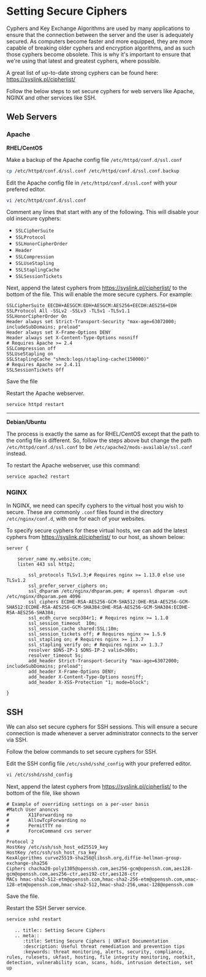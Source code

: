 # Setting Secure Ciphers

Cyphers and Key Exchange Algorithms are used by many applications to ensure that the connection between the server and the user is adequately secured. As computers become faster and more equipped, they are more capable of breaking older cyphers and encryption algorithms, and as such those cyphers become obsolete. This is why it's important to ensure that we're using that latest and greatest cyphers, where possible.

A great list of up-to-date strong cyphers can be found here: <https://syslink.pl/cipherlist/>

Follow the below steps to set secure cyphers for web servers like Apache, NGINX and other services like SSH.

## Web Servers

### Apache

**RHEL/CentOS**

Make a backup of the Apache config file `/etc/httpd/conf.d/ssl.conf`

```bash
cp /etc/httpd/conf.d/ssl.conf /etc/httpd/conf.d/ssl.conf.backup
```

Edit the Apache config file in `/etc/httpd/conf.d/ssl.conf` with your prefered editor.

```bash
vi /etc/httpd/conf.d/ssl.conf
```

Comment any lines that start with any of the following. This will disable your old insecure cyphers:

* `SSLCipherSuite`
* `SSLProtocol`
* `SSLHonorCipherOrder`
* `Header`
* `SSLCompression`
* `SSLUseStapling`
* `SSLStaplingCache`
* `SSLSessionTickets`

Next, append the latest cyphers from <https://syslink.pl/cipherlist/> to the bottom of the file. This will enable the more secure cyphers. For example:

```nginx
SSLCipherSuite EECDH+AESGCM:EDH+AESGCM:AES256+EECDH:AES256+EDH
SSLProtocol All -SSLv2 -SSLv3 -TLSv1 -TLSv1.1
SSLHonorCipherOrder On
Header always set Strict-Transport-Security "max-age=63072000; includeSubDomains; preload"
Header always set X-Frame-Options DENY
Header always set X-Content-Type-Options nosniff
# Requires Apache >= 2.4
SSLCompression off
SSLUseStapling on
SSLStaplingCache "shmcb:logs/stapling-cache(150000)"
# Requires Apache >= 2.4.11
SSLSessionTickets Off
```

Save the file

Restart the Apache webserver.

```bash
service httpd restart
```

---

**Debian/Ubuntu**

The process is exactly the same as for RHEL/CentOS except that the path to the config file is different. So, follow the steps above but change the path `/etc/httpd/conf.d/ssl.conf` to be `/etc/apache2/mods-available/ssl.conf` instead.

To restart the Apache webserver, use this command:

```bash
service apache2 restart
```

### NGINX

In NGINX, we need can specify cyphers to the virtual host you wish to secure. These are commonly `.conf` files found in the directory `/etc/nginx/conf.d`, with one for each of your websites.

To specify secure cyphers for these virtual hosts, we can add the latest cyphers from <https://syslink.pl/cipherlist/> to our host, as shown below:

```nginx
server {

    server_name my.website.com;
    listen 443 ssl http2;

        ssl_protocols TLSv1.3;# Requires nginx >= 1.13.0 else use TLSv1.2
        ssl_prefer_server_ciphers on;
        ssl_dhparam /etc/nginx/dhparam.pem; # openssl dhparam -out /etc/nginx/dhparam.pem 4096
        ssl_ciphers ECDHE-RSA-AES256-GCM-SHA512:DHE-RSA-AES256-GCM-SHA512:ECDHE-RSA-AES256-GCM-SHA384:DHE-RSA-AES256-GCM-SHA384:ECDHE-RSA-AES256-SHA384;
        ssl_ecdh_curve secp384r1; # Requires nginx >= 1.1.0
        ssl_session_timeout  10m;
        ssl_session_cache shared:SSL:10m;
        ssl_session_tickets off; # Requires nginx >= 1.5.9
        ssl_stapling on; # Requires nginx >= 1.3.7
        ssl_stapling_verify on; # Requires nginx => 1.3.7
        resolver $DNS-IP-1 $DNS-IP-2 valid=300s;
        resolver_timeout 5s;
        add_header Strict-Transport-Security "max-age=63072000; includeSubDomains; preload";
        add_header X-Frame-Options DENY;
        add_header X-Content-Type-Options nosniff;
        add_header X-XSS-Protection "1; mode=block";

}
```

## SSH

We can also set secure cyphers for SSH sessions. This will ensure a secure connection is made whenever a server administrator connects to the server via SSH.

Follow the below commands to set secure cyphers for SSH.

Edit the SSH config file `/etc/sshd/sshd_config` with your preferred editor.

```bash
vi /etc/sshd/sshd_config
```

Next, append the latest cyphers from <https://syslink.pl/cipherlist/> to the bottom of the file, like shown

```nginx
# Example of overriding settings on a per-user basis
#Match User anoncvs
#       X11Forwarding no
#       AllowTcpForwarding no
#       PermitTTY no
#       ForceCommand cvs server

Protocol 2
HostKey /etc/ssh/ssh_host_ed25519_key
HostKey /etc/ssh/ssh_host_rsa_key
KexAlgorithms curve25519-sha256@libssh.org,diffie-hellman-group-exchange-sha256
Ciphers chacha20-poly1305@openssh.com,aes256-gcm@openssh.com,aes128-gcm@openssh.com,aes256-ctr,aes192-ctr,aes128-ctr
MACs hmac-sha2-512-etm@openssh.com,hmac-sha2-256-etm@openssh.com,umac-128-etm@openssh.com,hmac-sha2-512,hmac-sha2-256,umac-128@openssh.com
```

Save the file.

Restart the SSH Server service.

```bash
service sshd restart
```

```eval_rst
   .. title:: Setting Secure Ciphers
   .. meta::
      :title: Setting Secure Ciphers | UKFast Documentation
      :description: Useful threat remediation and prevention tips
      :keywords: threat monitoring, alerts, security, compliance, rules, rulesets, ukfast, hosting, file integrity monitoring, rootkit, detection, vulnerability scan, scans, hids, intrusion detection, set up
```

